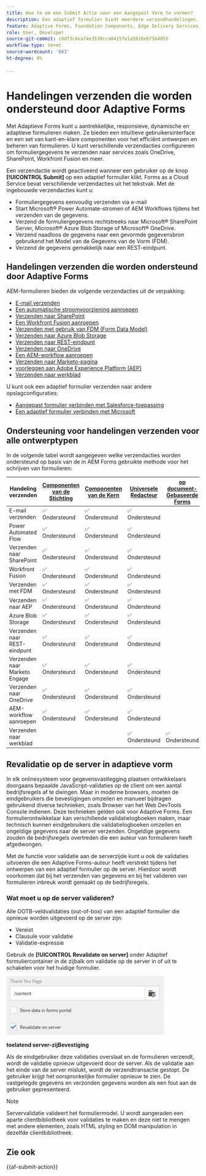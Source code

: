 ```yaml
---
title: Hoe te om een Submit Actie voor een Aangepast Vorm te vormen?
description: Een adaptief formulier biedt meerdere verzendhandelingen. Met een handeling Verzenden wordt gedefinieerd hoe een adaptief formulier wordt verwerkt na verzending. U kunt ingebouwde verzendhandelingen gebruiken of uw eigen handelingen maken.
feature: Adaptive Forms, Foundation Components, Edge Delivery Services, Core Components
role: User, Developer
source-git-commit: c0df3c6eaf4e3530cca04157e1a5810ebf5b4055
workflow-type: tm+mt
source-wordcount: '663'
ht-degree: 0%

---
```



# Handelingen verzenden die worden ondersteund door Adaptive Forms

Met Adaptieve Forms kunt u aantrekkelijke, responsieve, dynamische en adaptieve formulieren maken. Ze bieden een intuïtieve gebruikersinterface en een set van kant-en-klare componenten voor het efficiënt ontwerpen en beheren van formulieren. U kunt verschillende verzendacties configureren om formuliergegevens te verzenden naar services zoals OneDrive, SharePoint, Workfront Fusion en meer.

Een verzendactie wordt geactiveerd wanneer een gebruiker op de knop **[!UICONTROL Submit]** op een adaptief formulier klikt. Forms as a Cloud Service bevat verschillende verzendacties uit het tekstvak. Met de ingebouwde verzendacties kunt u:

* Formuliergegevens eenvoudig verzenden via e-mail
* Start Microsoft® Power Automate-stromen of AEM Workflows tijdens het verzenden van de gegevens.
* Verzend de formuliergegevens rechtstreeks naar Microsoft® SharePoint Server, Microsoft® Azure Blob Storage of Microsoft® OneDrive.
* Verzend naadloos de gegevens naar een gevormde gegevensbron gebruikend het Model van de Gegevens van de Vorm (FDM).
* Verzend de gegevens gemakkelijk naar een REST-eindpunt.

## Handelingen verzenden die worden ondersteund door Adaptive Forms

AEM-formulieren bieden de volgende verzendacties uit de verpakking:

* [E-mail verzenden](/help/forms/configure-submit-action-send-email.md)
* [Een automatische stroomvoorziening aanroepen](/help/forms/forms-microsoft-power-automate-integration.md)
* [Verzenden naar SharePoint](/help/forms/configure-submit-action-sharepoint.md)
* [Een Workfront Fusion aanroepen](/help/forms/submit-adaptive-form-to-workfront-fusion.md)
* [Verzenden met gebruik van FDM (Form Data Model)](/help/forms/using-form-data-model.md)
* [Verzenden naar Azure Blob Storage](/help/forms/configure-submit-action-azure-blob-storage.md)
* [Verzenden naar REST-eindpunt](/help/forms/configure-submit-action-restpoint.md)
* [Verzenden naar OneDrive](/help/forms/configure-submit-action-onedrive.md)
* [Een AEM-workflow aanroepen](/help/forms/configure-submit-action-workflow.md)
* [Verzenden naar Marketo-pagina](/help/forms/submit-adaptive-form-to-marketo-engage.md)
* [ voorleggen aan Adobe Experience Platform (AEP) ](/help/forms/aem-forms-aep-connector.md)
* [Verzenden naar werkblad](/help/forms/forms-submission-service.md)

U kunt ook een adaptief formulier verzenden naar andere opslagconfiguraties:

* [Aangepast formulier verbinden met Salesforce-toepassing](/help/forms/aem-forms-salesforce-integration.md)
* [Een adaptief formulier verbinden met Microsoft](/help/forms/ms-dynamics-odata-configuration.md)

## Ondersteuning voor handelingen verzenden voor alle ontwerptypen

In de volgende tabel wordt aangegeven welke verzendacties worden ondersteund op basis van de in AEM Forms gebruikte methode voor het schrijven van formulieren:

| Handeling verzenden | [ Componenten van de Stichting ](/help/forms/configuring-submit-actions.md) | [ Componenten van de Kern ](/help/forms/configure-submit-actions-core-components.md) | [ Universele Redacteur ](/help/forms/configure-submit-action-eds-forms.md#submit-actions-supported-by-adaptive-forms-created-in-universal-editor) | [ op document-Gebaseerde Forms ](/help/forms/configure-submit-action-eds-forms.md#supported-submit-actions-for-document-based-forms) |
|----------------------------|------------------------|------------------|------------------|------------------------|
| E-mail verzenden | ✅ Ondersteund | ✅ Ondersteund | ✅ Ondersteund |                        |
| Power Automated Flow | ✅ Ondersteund | ✅ Ondersteund | ✅ Ondersteund |                        |
| Verzenden naar SharePoint | ✅ Ondersteund | ✅ Ondersteund | ✅ Ondersteund |                        |
| Workfront Fusion | ✅ Ondersteund | ✅ Ondersteund | ✅ Ondersteund |                        |
| Verzenden met FDM | ✅ Ondersteund | ✅ Ondersteund | ✅ Ondersteund |                        |
| Verzenden naar AEP | ✅ Ondersteund | ✅ Ondersteund | ✅ Ondersteund |                        |
| Azure Blob Storage | ✅ Ondersteund | ✅ Ondersteund | ✅ Ondersteund |                        |
| Verzenden naar REST-eindpunt | ✅ Ondersteund | ✅ Ondersteund | ✅ Ondersteund |                        |
| Verzenden naar Marketo Engage | ✅ Ondersteund | ✅ Ondersteund | ✅ Ondersteund |                        |
| Verzenden naar OneDrive | ✅ Ondersteund | ✅ Ondersteund | ✅ Ondersteund |                        |
| AEM-workflow aanroepen | ✅ Ondersteund | ✅ Ondersteund | ✅ Ondersteund |                        |
| Verzenden naar werkblad |                        |                  | ✅ Ondersteund | ✅ Ondersteund |


## Revalidatie op de server in adaptieve vorm

In elk onlinesysteem voor gegevensvastlegging plaatsen ontwikkelaars doorgaans bepaalde JavaScript-validaties op de client om een aantal bedrijfsregels af te dwingen. Maar in moderne browsers, moeten de eindgebruikers die bevestigingen omzeilen en manueel bijdragen gebruikend diverse technieken, zoals Browser van het Web DevTools Console indienen. Deze technieken gelden ook voor Adaptive Forms. Een formulierontwikkelaar kan verschillende validatielogboeken maken, maar technisch kunnen eindgebruikers die validatielogboeken omzeilen en ongeldige gegevens naar de server verzenden. Ongeldige gegevens zouden de bedrijfsregels overtreden die een auteur van formulieren heeft afgedwongen.

Met de functie voor validatie aan de serverzijde kunt u ook de validaties uitvoeren die een Adaptive Forms-auteur heeft verstrekt tijdens het ontwerpen van een adaptief formulier op de server. Hierdoor wordt voorkomen dat bij het verzenden van gegevens en bij het valideren van formulieren inbreuk wordt gemaakt op de bedrijfsregels.


### Wat moet u op de server valideren?

Alle OOTB-veldvalidaties (out-of-box) van een adaptief formulier die opnieuw worden uitgevoerd op de server zijn:

* Vereist
* Clausule voor validatie
* Validatie-expressie

Gebruik de **[!UICONTROL Revalidate on server]** onder Adaptief formuliercontainer in de zijbalk om validatie op de server in of uit te schakelen voor het huidige formulier.

![ toelatend server-zijBevestiging ](assets/revalidate-on-server.png)

**toelatend server-zijBevestiging**

Als de eindgebruiker deze validaties overslaat en de formulieren verzendt, wordt de validatie opnieuw uitgevoerd door de server. Als de validatie aan het einde van de server mislukt, wordt de verzendtransactie gestopt. De gebruiker krijgt het oorspronkelijke formulier opnieuw te zien. De vastgelegde gegevens en verzonden gegevens worden als een fout aan de gebruiker gepresenteerd.

>[!NOTE]
>
>Servervalidatie valideert het formuliermodel. U wordt aangeraden een aparte clientbibliotheek voor validaties te maken en deze niet te mengen met andere elementen, zoals HTML styling en DOM manipulation in dezelfde clientbibliotheek.

<!--### Supporting Custom functions in Validation Expressions {#supporting-custom-functions-in-validation-expressions-br}

At times, if there are **complex validation rules**, the exact validation script reside in custom functions and author calls these custom functions from field validation expression. To make this custom function library known and available while performing server-side validations, the form author can configure the name of AEM client library under the **[!UICONTROL Basic]** tab of Adaptive Form Container properties as shown below.

![Supporting Custom functions in Validation Expressions](assets/clientlib-cat.png)

Supporting Custom functions in Validation Expressions

Author can configure customJavaScript library per Adaptive Form. In the library, only keep the reusable functions, which have dependency on jquery and underscore.js third-party libraries.

Refer to the following articles to learn how to create custom functions for:

* [Adaptive Forms based on Foundation Components](/help/forms/rule-editor.md#custom-functions-in-rule-editor)
* [Adaptive Forms based on Core Components](/help/forms/create-and-use-custom-functions.md)
* [Adaptive Forms authored using Document-Based Authoring](/help/edge/docs/forms/rules-forms.md#create-a-custom-function)
* [Adaptive Forms created using the Universal Editor](/help/edge/docs/forms/universal-editor/rule-editor-universal-editor.md#create-a-custom-function)

## Error handling on Submit Action {#error-handling-on-submit-action}

As a part of AEM security and hardening guidelines, configure custom error pages such as 400.jsp, 404.jsp, and 500.jsp. These handlers are called, when on submitting a form 400, 404, or 500 errors appear. The handlers are also called when these error codes are triggered on the Publish node. You can also create JSP pages for other HTTP error codes.

When you prefill a form data model (FDM), or schema based Adaptive Form with XML or JSON data complaint to a schema that is data does not contain `<afData>`, `<afBoundData>`, and `</afUnboundData>` tags, then the data of unbounded fields of the Adaptive Form is lost. The schema can be an XML schema, JSON schema, or a Form Data Model (FDM). Unbounded fields are Adaptive Form fields without the `bindref` property.-->

## Zie ook

{{af-submit-action}}

